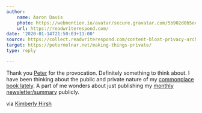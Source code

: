 ```yaml
---
author:
    name: Aaron Davis
    photo: https://webmention.io/avatar/secure.gravatar.com/5b902d0b5ecb58b94eadeba60aa7a7c5da061c87a81eb69c47601af2206792cf.jpg
    url: https://readwriterespond.com/
date: '2020-01-14T21:50:03+11:00'
source: https://collect.readwriterespond.com/content-bloat-privacy-archives/
target: https://petermolnar.net/making-things-private/
type: reply

---
```


Thank you <a href="https://petermolnar.net/making-things-private/">Peter</a> for the provocation. Definitely something to think about. I have been thinking about the public and private nature of my <a class="u-in-reply-to" href="https://readwriterespond.com/2017/12/read-write-collect/">commonplace book lately</a>. A part of me wonders about just publishing my <a href="https://readwriterespond.com/newsletter-archive/">monthly newsletter/summary</a> publicly.
<p>via <a href="https://kimberlyhirsh.com/2020/01/13/why-do-i.html">Kimberly Hirsh</a></p>